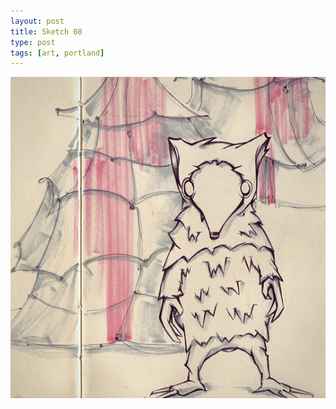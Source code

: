 ```yaml
---
layout: post
title: Sketch 08
type: post
tags: [art, portland]
---
```


![sketch](/media/images/b-sketch8.jpg)
 




